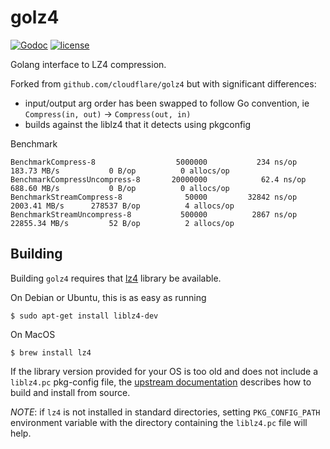 golz4
=====

[![Godoc](http://img.shields.io/badge/godoc-reference-blue.svg?style=flat)](https://godoc.org/github.com/DataDog/golz4) [![license](http://img.shields.io/badge/license-BSD-red.svg?style=flat)](https://raw.githubusercontent.com/DataDog/golz4/master/LICENSE)

Golang interface to LZ4 compression.

Forked from `github.com/cloudflare/golz4` but with significant differences:

* input/output arg order has been swapped to follow Go convention, ie `Compress(in, out)` -> `Compress(out, in)`
* builds against the liblz4 that it detects using pkgconfig

Benchmark 
```
BenchmarkCompress-8             	 5000000	       234 ns/op	 183.73 MB/s	       0 B/op	       0 allocs/op
BenchmarkCompressUncompress-8   	20000000	        62.4 ns/op	 688.60 MB/s	       0 B/op	       0 allocs/op
BenchmarkStreamCompress-8       	   50000	     32842 ns/op	2003.41 MB/s	  278537 B/op	       4 allocs/op
BenchmarkStreamUncompress-8     	  500000	      2867 ns/op	22855.34 MB/s	      52 B/op	       2 allocs/op
```

Building
--------

Building `golz4` requires that [lz4](https://github.com/lz4/lz4) library be available.

On Debian or Ubuntu, this is as easy as running

```
$ sudo apt-get install liblz4-dev
```

On MacOS

```
$ brew install lz4
```

If the library version provided for your OS is too old and does not include a `liblz4.pc` pkg-config file, the [upstream documentation](https://github.com/lz4/lz4#installation) describes how to build and install from source.

_NOTE_: if `lz4` is not installed in standard directories, setting `PKG_CONFIG_PATH` environment variable with the directory containing the `liblz4.pc` file will help.
